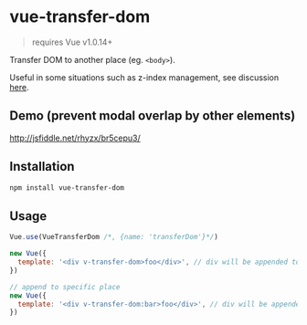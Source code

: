 # vue-transfer-dom
> requires Vue v1.0.14+

Transfer DOM to another place (eg. `<body>`).

Useful in some situations such as z-index management, see discussion [here](https://github.com/vuejs/vue/issues/2130).


## Demo (prevent modal overlap by other elements)
http://jsfiddle.net/rhyzx/br5cepu3/


## Installation
```sh
npm install vue-transfer-dom
```

## Usage

```js
Vue.use(VueTransferDom /*, {name: 'transferDom'}*/)

new Vue({
  template: '<div v-transfer-dom>foo</div>', // div will be appended to body(default)
})

// append to specific place
new Vue({
  template: '<div v-transfer-dom:bar>foo</div>', // div will be appended to #bar(document.getElementById)
})
```
